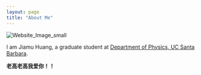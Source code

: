 ```yaml
---
layout: page
title: "About Me"
---
```

![Website_Image_small](https://user-images.githubusercontent.com/52144339/226814423-c6417a28-d895-4e4b-857f-0253fee2e783.jpg)

I am Jiamu Huang, a graduate student at [Department of Physics, UC Santa Barbara](https://www.physics.ucsb.edu/home).

**老高老高我爱你！！**
